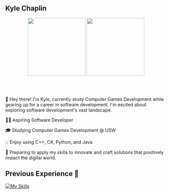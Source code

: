 ## Kyle Chaplin 

<div align="center">
  <img height="180em" src="https://github-readme-stats.vercel.app/api?username=deChaplin&show_icons=true&theme=dark" />
  <img height="180em" src="https://github-readme-stats.vercel.app/api/top-langs/?username=deChaplin&size_weight=0.5&count_weight=0.5&theme=dark"/>
</div>

<br></br>
<div align="left">

👋 Hey there! I'm Kyle, currently study Computer Games Development while gearing up for a career in software development. I'm excited about exploring software development's vast landscape. 

👨‍💻 Aspiring Software Developer

🎓 Studying Computer Games Development @ USW

💡 Enjoy using C++, C#, Python, and Java

🤞 Preparing to apply my skills to innovate and craft solutions that positively impact the digital world.

</div>

## Previous Experience 📒
[![My Skills](https://skillicons.dev/icons?i=cpp,cs,java,py,js,html,css)](https://skillicons.dev)
